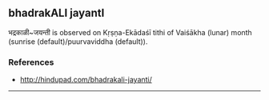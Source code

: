## bhadrakALI jayantI

भद्रकाळी~जयन्ती is observed on Kṛṣṇa-Ekādaśī tithi of Vaiśākha (lunar) month (sunrise (default)/puurvaviddha (default)).


### References
* http://hindupad.com/bhadrakali-jayanti/

---
